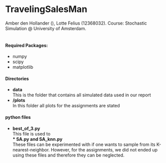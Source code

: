 # TravelingSalesMan

Amber den Hollander (), Lotte Felius (12368032). Course: Stochastic Simulation @ University of Amsterdam.<br><br>
#### Required Packages:
- numpy<br>
- scipy<br>
- matplotlib

#### Directories
- <b>data</b><br>
This is the folder that contains all simulated data used in our report<br>
- <b>/plots</b><br>
In this folder all plots for the assignments are stated<br>

#### python files
- <b> best_of_3.py</b><br>
This file is used to <br>
<b>* SA.py and SA_knn.py</b><br>
These files can be experimented with if one wants to sample from its K-nearest-neighbor. However, for the assignments, we did not ended up using these files and therefore they can be neglected. <br>
